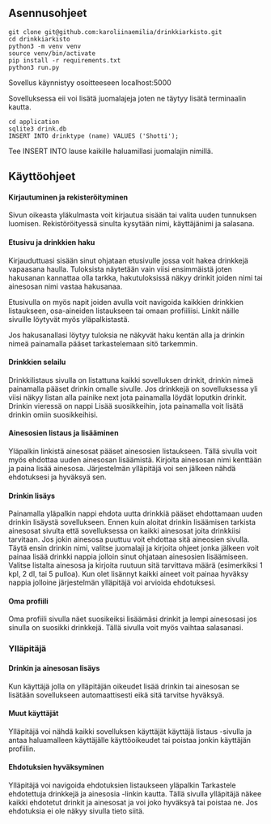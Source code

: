 ## Asennusohjeet

```
git clone git@github.com:karoliinaemilia/drinkkiarkisto.git
cd drinkkiarkisto
python3 -m venv venv
source venv/bin/activate
pip install -r requirements.txt
python3 run.py
```

Sovellus käynnistyy osoitteeseen localhost:5000

Sovelluksessa eii voi lisätä juomalajeja joten ne täytyy lisätä terminaalin kautta.

```
cd application
sqlite3 drink.db
INSERT INTO drinktype (name) VALUES ('Shotti');
```
Tee INSERT INTO lause kaikille haluamillasi juomalajin nimillä.

## Käyttöohjeet

#### Kirjautuminen ja rekisteröityminen
Sivun oikeasta yläkulmasta voit kirjautua sisään tai valita uuden tunnuksen luomisen.
Rekistöröityessä sinulta kysytään nimi, käyttäjänimi ja salasana.


#### Etusivu ja drinkkien haku
Kirjauduttuasi sisään sinut ohjataan etusivulle jossa voit hakea drinkkejä vapaasana haulla. Tuloksista näytetään vain viisi
ensimmäistä joten hakusanan kannattaa olla tarkka, hakutuloksissä näkyy drinkit joiden nimi tai ainesosan nimi vastaa hakusanaa.

Etusivulla on myös napit joiden avulla voit navigoida kaikkien drinkkien listaukseen, osa-aineiden listaukseen tai omaan profiiliisi.
Linkit näille sivuille löytyvät myös yläpalkistastä.

Jos hakusanallasi löytyy tuloksia ne näkyvät haku kentän alla ja drinkin nimeä painamalla pääset tarkastelemaan sitö tarkemmin.

#### Drinkkien selailu

Drinkkilistaus sivulla on listattuna kaikki sovelluksen drinkit, drinkin nimeä painamalla pääset drinkin omalle sivulle.
Jos drinkkejä on sovelluksessa yli viisi näkyy listan alla painike next jota painamalla löydät loputkin drinkit.
Drinkin vieressä on nappi Lisää suosikkeihin, jota painamalla voit lisätä drinkin omiin suosikkeihisi.

#### Ainesosien listaus ja lisääminen

Yläpalkin linkistä ainesosat pääset ainesosien listaukseen. Tällä sivulla voit myös ehdottaa uuden ainesosan lisäämistä.
Kirjoita ainesosan nimi kenttään ja paina lisää ainesosa. Järjestelmän ylläpitäjä voi sen jälkeen nähdä ehdotuksesi ja hyväksyä sen.

#### Drinkin lisäys

Painamalla yläpalkin nappi ehdota uutta drinkkiä pääset ehdottamaan uuden drinkin lisäystä sovellukseen. Ennen kuin aloitat drinkin
lisäämisen tarkista ainesosat sivulta että sovelluksessa on kaikki ainesosat joita drinkkiisi tarvitaan. Jos jokin ainesosa puuttuu
voit ehdottaa sitä aineosien sivulla. Täytä ensin drinkin nimi, valitse juomalaji ja kirjoita ohjeet jonka jälkeen voit painaa
lisää drinkki nappia jolloin sinut ohjataan ainesosien lisäämiseen. Valitse listalta ainesosa ja kirjoita ruutuun sitä tarvittava määrä
(esimerkiksi 1 kpl, 2 dl, tai 5 pulloa). Kun olet lisännyt kaikki aineet voit painaa hyväksy nappia jolloine järjestelmän ylläpitäjä
voi arvioida ehdotuksesi.

#### Oma profiili

Oma profiili sivulla näet suosikeiksi lisäämäsi drinkit ja lempi ainesosasi jos sinulla on suosikki drinkkejä. Tällä sivulla
voit myös vaihtaa salasanasi.

### Ylläpitäjä

#### Drinkin ja ainesosan lisäys

Kun käyttäjä jolla on ylläpitäjän oikeudet lisää drinkin tai ainesosan se lisätään sovellukseen automaattisesti eikä sitä tarvitse 
hyväksyä. 

#### Muut käyttäjät

Ylläpitäjä voi nähdä kaikki sovelluksen käyttäjät käyttäjä listaus -sivulla ja antaa haluamalleen käyttäjälle käyttöoikeudet tai
poistaa jonkin käyttäjän profiilin.

#### Ehdotuksien hyväksyminen

Ylläpitäjä voi navigoida ehdotuksien listaukseen yläpalkin Tarkastele ehdotettuja drinkkejä ja ainesosia -linkin kautta. Tällä sivulla
ylläpitäjä näkee kaikki ehdotetut drinkit ja ainesosat ja voi joko hyväksyä tai poistaa ne. Jos ehdotuksia ei ole näkyy sivulla tieto siitä.
